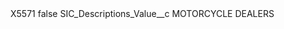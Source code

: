 <?xml version="1.0" encoding="UTF-8"?>
<CustomMetadata xmlns="http://soap.sforce.com/2006/04/metadata" xmlns:xsi="http://www.w3.org/2001/XMLSchema-instance" xmlns:xsd="http://www.w3.org/2001/XMLSchema">
    <label>X5571</label>
    <protected>false</protected>
    <values>
        <field>SIC_Descriptions_Value__c</field>
        <value xsi:type="xsd:string">MOTORCYCLE DEALERS</value>
    </values>
</CustomMetadata>
